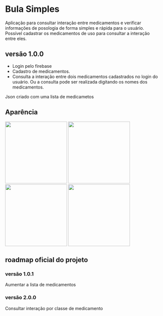 # Bula Simples
<p> Aplicação para consultar interação entre medicamentos e verificar informações de posologia de forma simples e rápida para o usuário. Possível cadastrar os medicamentos de uso para consultar a interação entre eles. </p>
<h2> versão 1.0.0 </h2>

 * Login pelo firebase  
 * Cadastro de medicamentos. 
 * Consulta a interação entre dois medicamentos cadastrados no login do usuário. Ou a consulta pode ser realizada digitando os nomes dos medicamentos. 

Json criado com uma lista de medicametos

## Aparência
<div>
<img width='200px' src ='https://user-images.githubusercontent.com/39601714/47952512-807bf400-df68-11e8-8473-b10c58f6d939.png' >
<img width='200px' src ='https://user-images.githubusercontent.com/39601714/47952514-85d93e80-df68-11e8-8977-4d6b69d55581.png' >
<img width='200px' src ='https://user-images.githubusercontent.com/39601714/47952516-8b368900-df68-11e8-99c8-3284df971933.png' >
<img width='200px' src ='https://user-images.githubusercontent.com/39601714/47952517-8d98e300-df68-11e8-8478-f8332500ec15.png' >
</div>

<h2> roadmap oficial do projeto </h2> 
<h3> versão 1.0.1  </h3>
<p> Aumentar a lista de medicamentos</p>

<h3> versão 2.0.0   </h3>
<p> Consultar interação por classe de medicamento </p>


